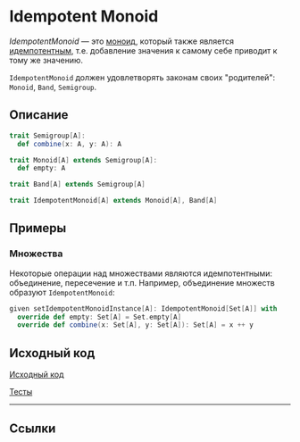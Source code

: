 # Idempotent Monoid

_IdempotentMonoid_ — это [моноид](monoid), который также является [идемпотентным](band),
т.е. добавление значения к самому себе приводит к тому же значению.

`IdempotentMonoid` должен удовлетворять законам своих "родителей": `Monoid`, `Band`, `Semigroup`.

## Описание
```scala
trait Semigroup[A]:
  def combine(x: A, y: A): A

trait Monoid[A] extends Semigroup[A]:
  def empty: A

trait Band[A] extends Semigroup[A]

trait IdempotentMonoid[A] extends Monoid[A], Band[A]
```

## Примеры

### Множества

Некоторые операции над множествами являются идемпотентными: объединение, пересечение и т.п.
Например, объединение множеств образуют `IdempotentMonoid`:

```scala
given setIdempotentMonoidInstance[A]: IdempotentMonoid[Set[A]] with
  override def empty: Set[A] = Set.empty[A]
  override def combine(x: Set[A], y: Set[A]): Set[A] = x ++ y
```

## Исходный код

[Исходный код](https://gitflic.ru/project/artemkorsakov/scalabook/blob?file=examples%2Fsrc%2Fmain%2Fscala%2Ftypeclass%2Fmonoid%2FIdempotentMonoid.scala&plain=1)

[Тесты](https://gitflic.ru/project/artemkorsakov/scalabook/blob?file=examples%2Fsrc%2Ftest%2Fscala%2Ftypeclass%2Fmonoid%2FIdempotentMonoidSuite.scala)


---

## Ссылки
